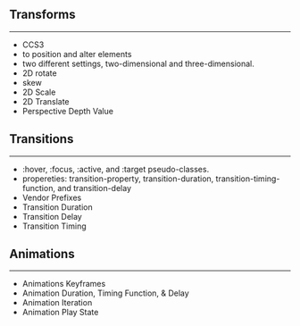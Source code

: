 ## Transforms
------

- CCS3
- to position and alter elements
-  two different settings, two-dimensional and three-dimensional.
- 2D rotate
- skew
- 2D Scale
- 2D Translate
- Perspective Depth Value

## Transitions
------

- :hover, :focus, :active, and :target pseudo-classes.
- propereties: transition-property, transition-duration, transition-timing-function, and transition-delay
- Vendor Prefixes
- Transition Duration
- Transition Delay
- Transition Timing


## Animations
-------

- Animations Keyframes
- Animation Duration, Timing Function, & Delay
- Animation Iteration
- Animation Play State

